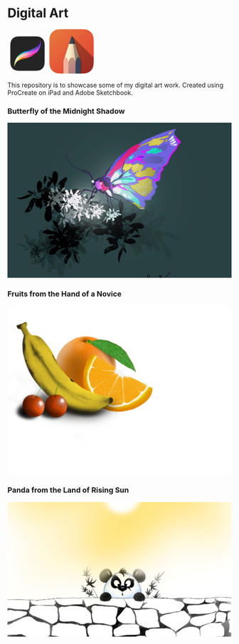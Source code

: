 # Digital Art

<img src="./procreate.png" alt="ProCreate Logo" width="90"> <img src="./adobe-sketchbook.jpg" alt="Adobe Sketch Book Logo" width="100">

This repository is to showcase some of my digital art work. Created using ProCreate on iPad and Adobe Sketchbook.

<h3><p align="left"><b>Butterfly of the Midnight Shadow</b></p></h3>

<img src="./butterfly-cropped.jpg" alt="Butterfly ProCreate Art" width="1000">

<h3><p align="left"><b>Fruits from the Hand of a Novice</b></p></h3>

<img src="./fruits.jpg" alt="Fruits art" width="1000">

<h3><p align="left"><b>Panda from the Land of Rising Sun</b></p></h3>

<img src="./panda-cropped.jpg" alt="Panda art" width="1000">




